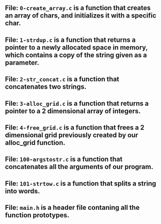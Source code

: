 
## File: `0-create_array.c` is a function that creates an array of chars, and initializes it with a specific char.

## File: `1-strdup.c` is a function that returns a pointer to a newly allocated space in memory, which contains a copy of the string given as a parameter.

## File: `2-str_concat.c` is a function that concatenates two strings.

## File: `3-alloc_grid.c` is a function that returns a pointer to a 2 dimensional array of integers.

## File: `4-free_grid.c` is a function that frees a 2 dimensional grid previously created by our alloc_grid function.

## File: `100-argstostr.c` is a function that concatenates all the arguments of our program.

## File: `101-strtow.c` is a function that splits a string into words.

## File: `main.h` is a header file contaning all the function prototypes.
